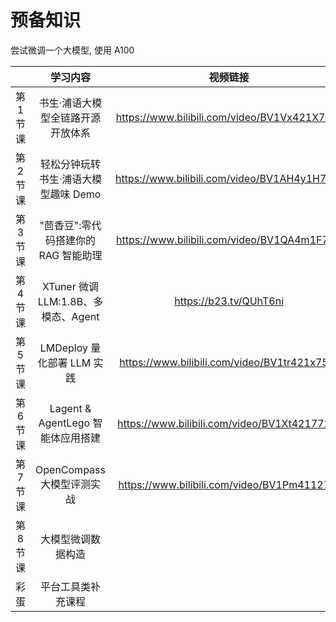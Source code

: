 # 预备知识

尝试微调一个大模型, 使用 A100

|         |             **学习内容**             |                 **视频链接**                 |                         **文档链接**                         | **笔记&作业**                                                |
| :-----: | :----------------------------------: | :------------------------------------------: | :----------------------------------------------------------: | ------------------------------------------------------------ |
| 第1节课 |  书生·浦语大模型全链路开源开放体系   | https://www.bilibili.com/video/BV1Vx421X72D/ |    InternLM2 技术报告https://arxiv.org/pdf/2403.17297.pdf    | 看**视频做的笔记****（必做）**和**读InternLM2 技术报告做的笔记****（可选）**都写到**同一个笔记文档**，提交一个链接 |
| 第2节课 | 轻松分钟玩转书生·浦语大模型趣味 Demo | https://www.bilibili.com/video/BV1AH4y1H78d/ | https://github.com/InternLM/Tutorial/blob/camp2/helloworld/hello_world.md | 作业：https://github.com/InternLM/Tutorial/blob/camp2/helloworld/homework.md |
| 第3节课 | "茴香豆":零代码搭建你的 RAG 智能助理 | https://www.bilibili.com/video/BV1QA4m1F7t4/ | https://github.com/InternLM/Tutorial/blob/camp2/huixiangdou/readme.md | 作业： https://github.com/InternLM/Tutorial/blob/camp2/huixiangdou/homework.md |
| 第4节课 | XTuner 微调 LLM:1.8B、多模态、Agent  |            https://b23.tv/QUhT6ni            | https://github.com/InternLM/Tutorial/blob/camp2/xtuner/personal_assistant_document.md | https://github.com/InternLM/Tutorial/blob/camp2/xtuner/homework.md |
| 第5节课 |      LMDeploy 量化部署 LLM 实践      | https://www.bilibili.com/video/BV1tr421x75B/ |       https://github.com/InternLM/Tutorial/blob/camp2/       | 作业：https://github.com/InternLM/Tutorial/blob/camp2/lmdeploy/homework.md |
| 第6节课 |  Lagent & AgentLego 智能体应用搭建   | https://www.bilibili.com/video/BV1Xt4217728/ |    https://github.com/InternLM/Tutorial/tree/camp2/agent     | 作业：https://github.com/InternLM/Tutorial/blob/camp2/agent/homework.md |
| 第7节课 |      OpenCompass 大模型评测实战      | https://www.bilibili.com/video/BV1Pm41127jU  | https://github.com/InternLM/Tutorial/blob/camp2/opencompass/readme.md | 作业:https://github.com/InternLM/Tutorial/blob/camp2/opencompass/homework.md |
| 第8节课 |          大模型微调数据构造          |                                              |                                                              | 没有笔记作业提交要求                                         |
|  彩蛋   |          平台工具类补充课程          |                                              |                                                              | 没有笔记作业提交要求                                         |